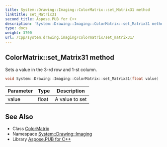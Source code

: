 ```yaml
---
title: System::Drawing::Imaging::ColorMatrix::set_Matrix31 method
linktitle: set_Matrix31
second_title: Aspose.PUB for C++
description: 'System::Drawing::Imaging::ColorMatrix::set_Matrix31 method. Sets a value in the 3-rd row and 1-st column in C++.'
type: docs
weight: 3700
url: /cpp/system.drawing.imaging/colormatrix/set_matrix31/
---
```

## ColorMatrix::set_Matrix31 method


Sets a value in the 3-rd row and 1-st column.

```cpp
void System::Drawing::Imaging::ColorMatrix::set_Matrix31(float value)
```


| Parameter | Type | Description |
| --- | --- | --- |
| value | float | A value to set |

## See Also

* Class [ColorMatrix](../)
* Namespace [System::Drawing::Imaging](../../)
* Library [Aspose.PUB for C++](../../../)
